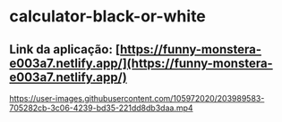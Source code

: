 # calculator-black-or-white

## Link da aplicação: [https://funny-monstera-e003a7.netlify.app/](https://funny-monstera-e003a7.netlify.app/)



https://user-images.githubusercontent.com/105972020/203989583-705282cb-3c06-4239-bd35-221dd8db3daa.mp4

